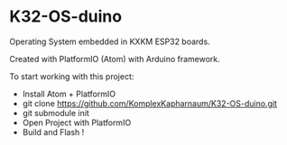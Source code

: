 # K32-OS-duino

Operating System embedded in KXKM ESP32 boards.

Created with PlatformIO (Atom) with Arduino framework.

To start working with this project:
- Install Atom + PlatformIO
- git clone https://github.com/KomplexKapharnaum/K32-OS-duino.git
- git submodule init
- Open Project with PlatformIO
- Build and Flash !

